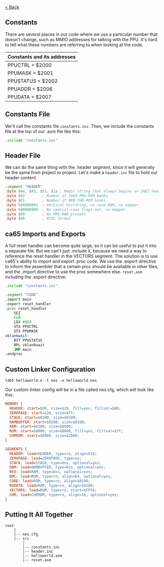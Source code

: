 [< Back](README.md)

## Constants
There are several places in our code where we use a particular number that doesn't change, such as MMIO addresses for
talking with the PPU. It's hard to tell what these numbers are referring to when looking at the code.

| Constants and its addresses |
|-----------------------------|
| PPUCTRL   = $2000           |
| PPUMASK   = $2001           |
| PPUSTATUS = $2002           |
| PPUADDR   = $2006           |
| PPUDATA   = $2007           |

## Constants File
We'll call the constants file `constants.inc`. Then, we include the constants file at the top of our .asm file like this:

````asm
.include "constants.inc"
````

## Header File
We can do the same thing with the .header segment, since it will generally be the same from project to project. Let's 
make a `header.inc` file to hold our header content.

````asm
.segment "HEADER"
.byte $4e, $45, $53, $1a ; Magic string that always begins an iNES header
.byte $02        ; Number of 16KB PRG-ROM banks
.byte $01        ; Number of 8KB CHR-ROM banks
.byte %00000001  ; Vertical mirroring, no save RAM, no mapper
.byte %00000000  ; No special-case flags set, no mapper
.byte $00        ; No PRG-RAM present
.byte $00        ; NTSC format
````

## ca65 Imports and Exports
A full reset handler can become quite large, so it can be useful to put it into a separate file.
But we can't just .include it, because we need a way to reference the reset handler in the VECTORS segment.
The solution is to use ca65's ability to import and export .proc code. We use the .export directive to inform the 
assembler that a certain proc should be available in other files, and the .import directive to use the proc somewhere 
else.
`reset.asm` including the .export directive:

````asm
.include "constants.inc"

.segment "CODE"
.import main
.export reset_handler
.proc reset_handler
    SEI
    CLD
    LDX #$00
    STX PPUCTRL
    STX PPUMASK
vblankwait:
    BIT PPUSTATUS
    BPL vblankwait
    JMP main
.endproc
````

## Custom Linker Configuration
`ld65 helloworld.o -t nes -o helloworld.nes`

Our custom linker config will be in a file called nes.cfg, which will look like this:
````cfg
MEMORY {
  HEADER: start=$00, size=$10, fill=yes, fillval=$00;
  ZEROPAGE: start=$10, size=$ff;
  STACK: start=$0100, size=$0100;
  OAMBUFFER: start=$0200, size=$0100;
  RAM: start=$0300, size=$0500;
  ROM: start=$8000, size=$8000, fill=yes, fillval=$ff;
  CHRROM: start=$0000, size=$2000;
}

SEGMENTS {
  HEADER: load=HEADER, type=ro, align=$10;
  ZEROPAGE: load=ZEROPAGE, type=zp;
  STACK: load=STACK, type=bss, optional=yes;
  OAM: load=OAMBUFFER, type=bss, optional=yes;
  BSS: load=RAM, type=bss, optional=yes;
  DMC: load=ROM, type=ro, align=64, optional=yes;
  CODE: load=ROM, type=ro, align=$0100;
  RODATA: load=ROM, type=ro, align=$0100;
  VECTORS: load=ROM, type=ro, start=$FFFA;
  CHR: load=CHRROM, type=ro, align=16, optional=yes;
}
````

## Putting It All Together
```
root
    |
    |-- nes.cfg
    |-- src
        |
        |-- constants.inc
        |-- header.inc
        |-- helloworld.asm
        |-- reset.asm
```